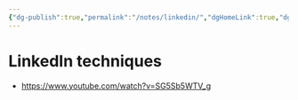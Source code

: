 ```yaml
---
{"dg-publish":true,"permalink":"/notes/linkedin/","dgHomeLink":true,"dgPassFrontmatter":false}
---
```


# LinkedIn techniques

- <https://www.youtube.com/watch?v=SG5Sb5WTV_g>
